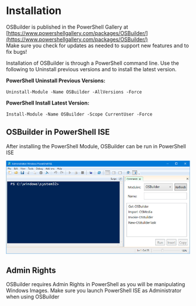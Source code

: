 # Installation

OSBuilder is published in the PowerShell Gallery at [https://www.powershellgallery.com/packages/OSBuilder/](https://www.powershellgallery.com/packages/OSBuilder/)  
Make sure you check for updates as needed to support new features and to fix bugs!

Installation of OSBuilder is through a PowerShell command line. Use the following to Uninstall previous versions and to install the latest version.

**PowerShell Uninstall Previous Versions:**

```text
Uninstall-Module -Name OSBuilder -AllVersions -Force
```

**PowerShell Install Latest Version:**

```text
Install-Module -Name OSBuilder -Scope CurrentUser -Force
```

## OSBuilder in PowerShell ISE

After installing the PowerShell Module, OSBuilder can be run in PowerShell ISE

![](../.gitbook/assets/2018-07-12_10-43-23.png)

## Admin Rights

OSBuilder requires Admin Rights in PowerShell as you will be manipulating Windows Images. Make sure you launch PowerShell ISE as Administrator when using OSBuilder

